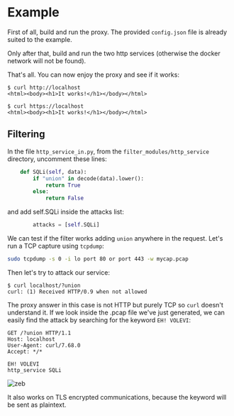 # Example
First of all, build and run the proxy. The provided ```config.json``` file is already suited to the example. 

Only after that, build and run the two http services (otherwise the docker network will not be found). 

That's all. You can now enjoy the proxy and see if it works:
```
$ curl http://localhost
<html><body><h1>It works!</h1></body></html>

$ curl https://localhost
<html><body><h1>It works!</h1></body></html>
```

## Filtering
In the file ```http_service_in.py```, from the ```filter_modules/http_service``` directory, uncomment these lines:
```python
    def SQLi(self, data):
        if "union" in decode(data).lower():
            return True
        else:
            return False
```
and add self.SQLi inside the attacks list:
```python
        attacks = [self.SQLi]
```
We can test if the filter works adding ```union``` anywhere in the request.
Let's run a TCP capture using ```tcpdump```:
```bash
sudo tcpdump -s 0 -i lo port 80 or port 443 -w mycap.pcap
```
Then let's try to attack our service:
```
$ curl localhost/?union
curl: (1) Received HTTP/0.9 when not allowed
```
The proxy answer in this case is not HTTP but purely TCP so ```curl``` doesn't understand it.
If we look inside the .pcap file we've just generated, we can easily find the attack by searching for the keyword ```EH! VOLEVI```:

```
GET /?union HTTP/1.1
Host: localhost
User-Agent: curl/7.68.0
Accept: */*

EH! VOLEVI
http_service SQLi
```
![zeb](https://media.tenor.com/RuX0-g3wo-IAAAAC/zeb-zeb89.gif)

It also works on TLS encrypted communications, because the keyword will be sent as plaintext.